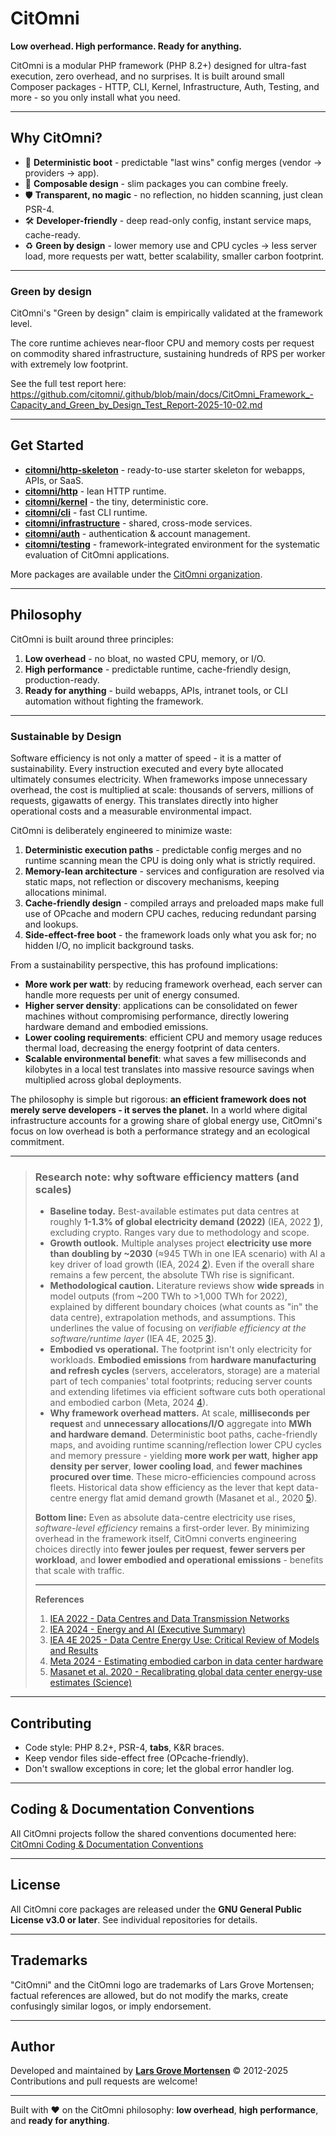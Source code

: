 # CitOmni

**Low overhead. High performance. Ready for anything.**

CitOmni is a modular PHP framework (PHP 8.2+) designed for ultra-fast execution, zero overhead, and no surprises.
It is built around small Composer packages - HTTP, CLI, Kernel, Infrastructure, Auth, Testing, and more - so you only install what you need.

---

## Why CitOmni?

* 🚀 **Deterministic boot** - predictable "last wins" config merges (vendor -> providers -> app).
* 🧩 **Composable design** - slim packages you can combine freely.
* 🛡️ **Transparent, no magic** - no reflection, no hidden scanning, just clean PSR-4.
* 🛠️ **Developer-friendly** - deep read-only config, instant service maps, cache-ready.
* ♻️ **Green by design** - lower memory use and CPU cycles -> less server load, more requests per watt, better scalability, smaller carbon footprint.


---

### Green by design

CitOmni's "Green by design" claim is empirically validated at the framework level.

The core runtime achieves near-floor CPU and memory costs per request on commodity shared infrastructure, sustaining hundreds of RPS per worker with extremely low footprint.

See the full test report here:
https://github.com/citomni/.github/blob/main/docs/CitOmni_Framework_-Capacity_and_Green_by_Design_Test_Report-2025-10-02.md

---

## Get Started

* [**citomni/http-skeleton**](https://github.com/citomni/http-skeleton) - ready-to-use starter skeleton for webapps, APIs, or SaaS.
* [**citomni/http**](https://github.com/citomni/http) - lean HTTP runtime.
* [**citomni/kernel**](https://github.com/citomni/kernel) - the tiny, deterministic core.
* [**citomni/cli**](https://github.com/citomni/cli) - fast CLI runtime.
* [**citomni/infrastructure**](https://github.com/citomni/infrastructure) - shared, cross-mode services.
* [**citomni/auth**](https://github.com/citomni/auth) - authentication & account management.
* [**citomni/testing**](https://github.com/citomni/testing) - framework-integrated environment for the systematic evaluation of CitOmni applications.


More packages are available under the [CitOmni organization](https://github.com/citomni).

---

## Philosophy

CitOmni is built around three principles:

1. **Low overhead** - no bloat, no wasted CPU, memory, or I/O.
2. **High performance** - predictable runtime, cache-friendly design, production-ready.
3. **Ready for anything** - build webapps, APIs, intranet tools, or CLI automation without fighting the framework.

---

### Sustainable by Design

Software efficiency is not only a matter of speed - it is a matter of sustainability. Every instruction executed and every byte allocated ultimately consumes electricity. When frameworks impose unnecessary overhead, the cost is multiplied at scale: thousands of servers, millions of requests, gigawatts of energy. This translates directly into higher operational costs and a measurable environmental impact.

CitOmni is deliberately engineered to minimize waste:

1. **Deterministic execution paths** - predictable config merges and no runtime scanning mean the CPU is doing only what is strictly required.
2. **Memory-lean architecture** - services and configuration are resolved via static maps, not reflection or discovery mechanisms, keeping allocations minimal.
3. **Cache-friendly design** - compiled arrays and preloaded maps make full use of OPcache and modern CPU caches, reducing redundant parsing and lookups.
4. **Side-effect-free boot** - the framework loads only what you ask for; no hidden I/O, no implicit background tasks.

From a sustainability perspective, this has profound implications:

* **More work per watt**: by reducing framework overhead, each server can handle more requests per unit of energy consumed.
* **Higher server density**: applications can be consolidated on fewer machines without compromising performance, directly lowering hardware demand and embodied emissions.
* **Lower cooling requirements**: efficient CPU and memory usage reduces thermal load, decreasing the energy footprint of data centers.
* **Scalable environmental benefit**: what saves a few milliseconds and kilobytes in a local test translates into massive resource savings when multiplied across global deployments.

The philosophy is simple but rigorous: **an efficient framework does not merely serve developers - it serves the planet.** In a world where digital infrastructure accounts for a growing share of global energy use, CitOmni's focus on low overhead is both a performance strategy and an ecological commitment.

---

> ### Research note: why software efficiency matters (and scales)
>
> * **Baseline today.** Best-available estimates put data centres at roughly **1-1.3% of global electricity demand (2022)** (IEA, 2022 [1]), excluding crypto. Ranges vary due to methodology and scope.  
> * **Growth outlook.** Multiple analyses project **electricity use more than doubling by ~2030** (≈945 TWh in one IEA scenario) with AI a key driver of load growth (IEA, 2024 [2]). Even if the overall share remains a few percent, the absolute TWh rise is significant.  
> * **Methodological caution.** Literature reviews show **wide spreads** in model outputs (from ~200 TWh to >1,000 TWh for 2022), explained by different boundary choices (what counts as "in" the data centre), extrapolation methods, and assumptions. This underlines the value of focusing on *verifiable efficiency at the software/runtime layer* (IEA 4E, 2025 [3]).  
> * **Embodied vs operational.** The footprint isn't only electricity for workloads. **Embodied emissions** from **hardware manufacturing and refresh cycles** (servers, accelerators, storage) are a material part of tech companies' total footprints; reducing server counts and extending lifetimes via efficient software cuts both operational and embodied carbon (Meta, 2024 [4]).  
> * **Why framework overhead matters.** At scale, **milliseconds per request** and **unnecessary allocations/I/O** aggregate into **MWh and hardware demand**. Deterministic boot paths, cache-friendly maps, and avoiding runtime scanning/reflection lower CPU cycles and memory pressure - yielding **more work per watt**, **higher app density per server**, **lower cooling load**, and **fewer machines procured over time**. These micro-efficiencies compound across fleets. Historical data show efficiency as the lever that kept data-centre energy flat amid demand growth (Masanet et al., 2020 [5]).  
>
> **Bottom line:** Even as absolute data-centre electricity use rises, *software-level efficiency* remains a first-order lever. By minimizing overhead in the framework itself, CitOmni converts engineering choices directly into **fewer joules per request**, **fewer servers per workload**, and **lower embodied and operational emissions** - benefits that scale with traffic.
>
> ---
>
> **References**  
> 1. [IEA 2022 - Data Centres and Data Transmission Networks][1]  
> 2. [IEA 2024 - Energy and AI (Executive Summary)][2]  
> 3. [IEA 4E 2025 - Data Centre Energy Use: Critical Review of Models and Results][3]  
> 4. [Meta 2024 - Estimating embodied carbon in data center hardware][4]  
> 5. [Masanet et al. 2020 - Recalibrating global data center energy-use estimates (Science)][5]  

[1]: https://www.iea.org/energy-system/buildings/data-centres-and-data-transmission-networks "IEA 2022 - Data Centres and Data Transmission Networks"  
[2]: https://www.iea.org/reports/energy-and-ai/executive-summary "IEA 2024 - Energy and AI (Executive Summary)"  
[3]: https://www.iea-4e.org/wp-content/uploads/2025/05/Data-Centre-Energy-Use-Critical-Review-of-Models-and-Results.pdf "IEA 4E 2025 - Data Centre Energy Use: Critical Review of Models and Results"  
[4]: https://sustainability.atmeta.com/blog/2024/09/10/estimating-embodied-carbon-in-data-center-hardware-down-to-the-individual-screws "Meta 2024 - Estimating embodied carbon in data center hardware"  
[5]: https://datacenters.lbl.gov/sites/default/files/Masanet_et_al_Science_2020.full_.pdf "Masanet et al. 2020 - Recalibrating global data center energy-use estimates (Science)"  

---

## Contributing

* Code style: PHP 8.2+, PSR-4, **tabs**, K&R braces.
* Keep vendor files side-effect free (OPcache-friendly).
* Don't swallow exceptions in core; let the global error handler log.

---

## Coding & Documentation Conventions

All CitOmni projects follow the shared conventions documented here:
[CitOmni Coding & Documentation Conventions](https://github.com/citomni/kernel/blob/main/docs/CONVENTIONS.md)

---

## License

All CitOmni core packages are released under the **GNU General Public License v3.0 or later**.
See individual repositories for details.

---

## Trademarks

"CitOmni" and the CitOmni logo are trademarks of Lars Grove Mortensen; factual references are allowed, but do not modify the marks, create confusingly similar logos, or imply endorsement.

---

## Author

Developed and maintained by **[Lars Grove Mortensen](https://github.com/LarsGMortensen)** © 2012-2025
Contributions and pull requests are welcome!

---

Built with ❤️ on the CitOmni philosophy: **low overhead**, **high performance**, and **ready for anything**.

